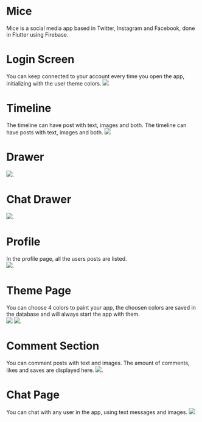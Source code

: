 # Mice
Mice is a social media app based in Twitter, Instagram and Facebook, done in Flutter using Firebase.
# Login Screen
  You can keep connected to your account every time you open the app, initializing with the user theme colors.
 <img src="https://scontent.fpfb1-1.fna.fbcdn.net/v/t1.15752-9/197641086_4059686324154049_3988635003825808218_n.jpg?_nc_cat=106&ccb=1-3&_nc_sid=ae9488&_nc_eui2=AeF8QnsdxLDMJvZHupuHMrT-CblmYXv1-ucJuWZhe_X656tdXHN35Kd9LTq-IZlOCxvwKAVX9_-xsjFPe-0Xuv3E&_nc_ohc=SmPupEim5LQAX9PDFGB&_nc_ht=scontent.fpfb1-1.fna&oh=c038e9725cea02bbd7691869755b7ed8&oe=60E527E4"> 
# Timeline
  The timeline can have post with text, images and both.
  The timeline can have posts with text, images and both.
 <img src="https://scontent.fpfb1-1.fna.fbcdn.net/v/t1.15752-9/197439611_1502771270065578_4413374287890196645_n.jpg?_nc_cat=103&ccb=1-3&_nc_sid=ae9488&_nc_eui2=AeGOP-Hr6j3hrGBv6Cs6UNz4428S4JpqvELjbxLgmmq8QhOp-DCPRkI_Fg7jYIocqK366SwkwKvwgj8bfy_V7tqV&_nc_ohc=MEJd7h-qJNoAX8Wih61&_nc_ht=scontent.fpfb1-1.fna&oh=79127761326addd5f8a96de7bd07021c&oe=60E52BA0"> 
# Drawer
 <img src="https://scontent.fpfb1-1.fna.fbcdn.net/v/t1.15752-9/197937298_474734256934059_6194163239956873535_n.jpg?_nc_cat=106&ccb=1-3&_nc_sid=ae9488&_nc_eui2=AeEqti9SB81hoEW6M346CQLa-PQPyTmnwxf49A_JOafDFygATxU959OLfqjR6Hewngnf6YCVFmbEohRyeRrjGS5A&_nc_ohc=wt_joaeRuZIAX8MNJ2l&tn=upWcse9RDhRXWL0x&_nc_ht=scontent.fpfb1-1.fna&oh=0607054d6eaec4a63327ca685781ce0e&oe=60E4B8B1">.
# Chat Drawer
<img src="https://scontent.fpfb1-1.fna.fbcdn.net/v/t1.15752-9/197406738_3969153876513203_6391432210973698627_n.jpg?_nc_cat=107&ccb=1-3&_nc_sid=ae9488&_nc_eui2=AeETTZ4cPDAifcaDD8yABVpROdOSvU9KTXk505K9T0pNeQzxGqwfeu0kz8u845HP4KMqJ9__mQN59uHXYUWdsasu&_nc_ohc=R3_WSXck-0QAX-q4pb9&_nc_ht=scontent.fpfb1-1.fna&oh=b7a25871497becbefc3b916ced01879d&oe=60E396A4">.
<br>
# Profile
In the profile page, all the users posts are listed.
<br>
 <img src="https://scontent.fpfb1-1.fna.fbcdn.net/v/t1.15752-9/198759337_1611131362429588_2261753583345878002_n.jpg?_nc_cat=100&ccb=1-3&_nc_sid=ae9488&_nc_eui2=AeEUqds2z27ehGEL1WQ66gpCizP8-1rS2kyLM_z7WtLaTO0r51-UcDI9jrDcuJxYBkGB7xlRkRjdED8sibJF__hL&_nc_ohc=_IMAkSetrsgAX_kQoL1&tn=upWcse9RDhRXWL0x&_nc_ht=scontent.fpfb1-1.fna&oh=8738b4fb6d323dbbfea8cf9c727b5e70&oe=60E502DC">.
 <br>
# Theme Page
You can choose 4 colors to paint your app, the choosen colors are saved in the database and will always start the app with them.
<br>
<img src="https://scontent.fpfb1-1.fna.fbcdn.net/v/t1.15752-9/194878747_161711579262496_4638146557548048055_n.jpg?_nc_cat=107&ccb=1-3&_nc_sid=ae9488&_nc_eui2=AeGOZUDIk3VeQ7G87eLYfmqLJ7vwTiZSddknu_BOJlJ12XoDB8cgExcZp821KoaD9UzSdSjsjsRkjz3aixpBI5gW&_nc_ohc=vnJrkQBDkJIAX_I9GnR&_nc_ht=scontent.fpfb1-1.fna&oh=29362817fe8b3df9ea18a31cf2dad360&oe=60E50730">
<img src="https://scontent.fpfb1-1.fna.fbcdn.net/v/t1.15752-9/198033060_184559860249168_7768816964522210057_n.jpg?_nc_cat=101&ccb=1-3&_nc_sid=ae9488&_nc_eui2=AeF7Gz3WNneom6mu9jjOs0EKApei0kSE4BACl6LSRITgEJffpSNWSrRRIlyOXks9y9zkvxAmp-kv2_YKr4j0UY7t&_nc_ohc=YuIwu5UPKtkAX-n5BtS&_nc_ht=scontent.fpfb1-1.fna&oh=23d3d3203bd47e9c7f63664e99606df1&oe=60E50034">.
# Comment Section
 You can comment posts with text and images. The amount of comments, likes and saves are displayed here.
<img src="https://scontent.fpfb1-1.fna.fbcdn.net/v/t1.15752-9/198669840_535018154198576_3864802085807652431_n.jpg?_nc_cat=107&ccb=1-3&_nc_sid=ae9488&_nc_eui2=AeFalkCqjW-9qHGXpEDSrVg3j031gbmVDiWPTfWBuZUOJSqp7zLeTXLDgaeMB83o4FN5_Ash4eqd0kt5vzGSsQ2n&_nc_ohc=prG-PLxYrxIAX_b-PRP&_nc_ht=scontent.fpfb1-1.fna&oh=31b50022ab3d0d1a43192e4ce101ebdf&oe=60E2BE81">.
# Chat Page
You can chat with any user in the app, using text messages and images.
<img src="https://scontent.fpfb1-1.fna.fbcdn.net/v/t1.15752-9/195364026_1209952396106055_3825723042073253748_n.jpg?_nc_cat=111&ccb=1-3&_nc_sid=ae9488&_nc_eui2=AeEJvkyOTjLqWv_1PDS9e4rwb7uohV5b_L1vu6iFXlv8vVWLAkjLMpWXSozEBshhgWQ2XqJh7bj3vkRgQXeyJW1H&_nc_ohc=dl6l--xpdOYAX_eB65Z&_nc_ht=scontent.fpfb1-1.fna&oh=42fba66a129412ba5245b8f654136967&oe=60E3F7B9">
